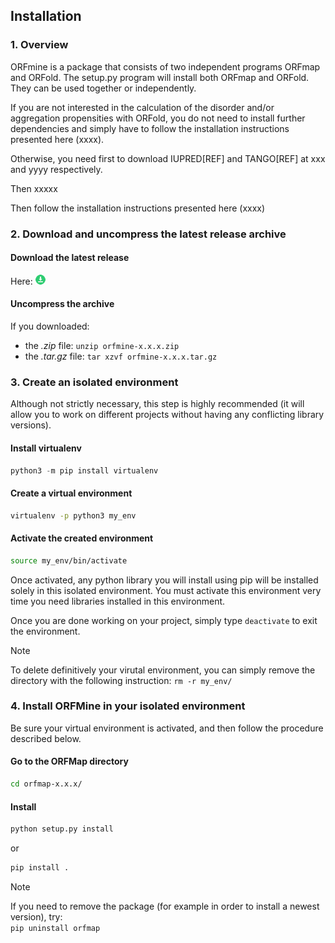 ## Installation


### 1. Overview

ORFmine is a package that consists of two independent programs ORFmap
and ORFold. The setup.py program will install both ORFmap and ORFold. 
They can be used together or independently. 

If you are not interested in the calculation of the disorder 
and/or aggregation propensities with ORFold, you do not need to 
install further dependencies and simply have to follow the 
installation instructions presented here (xxxx). 
 
Otherwise, you need first to download IUPRED[REF] and TANGO[REF] at 
xxx and yyyy respectively.

Then xxxxx 

Then follow the installation instructions presented here (xxxx)

### 2. Download and uncompress the latest release archive

#### Download the latest release
Here: 
[ ![](img/icons/download_16x16.png "Click to download the latest release")](https://github.com/nchenche/orfmap/releases/latest/)

#### Uncompress the archive
If you downloaded:

* the *.zip* file: ```unzip orfmine-x.x.x.zip```
* the *.tar.gz* file: ```tar xzvf orfmine-x.x.x.tar.gz```


### 3. Create an isolated environment
Although not strictly necessary, this step is highly recommended (it will allow you to work on different projects without having
any conflicting library versions).
 
#### Install virtualenv
``` python
python3 -m pip install virtualenv
```

#### Create a virtual environment
```bash
virtualenv -p python3 my_env
```

#### Activate the created environment
```bash
source my_env/bin/activate
```

Once activated, any python library you will install using pip 
will be installed solely in this isolated environment.
You must activate this environment very time you need libraries installed 
in this environment. 

Once you are done working on your project, 
simply type `deactivate` to exit the environment.


<div class="admonition note">
    <p class="first admonition-title">
        Note
    </p>
    <p class="last">
        To delete definitively your virutal environment, you can simply
        remove the directory with the following instruction:
        <code>rm -r my_env/</code>
    </p>
</div>



### 4. Install ORFMine in your isolated environment

Be sure your virtual environment is activated, 
and then follow the procedure described below.

#### Go to the ORFMap directory
 
```bash
cd orfmap-x.x.x/
```

#### Install 

```python
python setup.py install
```

or 
```python
pip install .
```


<div class="admonition note">
    <p class="first admonition-title">
        Note
    </p>
    <p class="last">
        If you need to remove the package (for example in order to install a newest version), try:
        <br> <code>pip uninstall orfmap</code> </br>
    </p>
</div>



